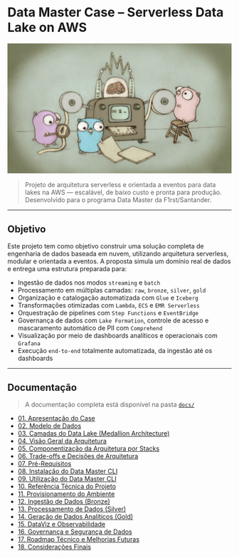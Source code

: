 # Data Master Case – Serverless Data Lake on AWS

![go-data-master.png](assets/go-data-master.png)

> Projeto de arquitetura serverless e orientada a eventos para data lakes na AWS — escalável, de baixo custo e pronta para produção. Desenvolvido para o programa Data Master da F1rst/Santander.

---

## Objetivo

Este projeto tem como objetivo construir uma solução completa de engenharia de dados baseada em nuvem, utilizando arquitetura serverless, modular e orientada a eventos. A proposta simula um domínio real de dados e entrega uma estrutura preparada para:

- Ingestão de dados nos modos `streaming` e `batch`
- Processamento em múltiplas camadas: `raw`, `bronze`, `silver`, `gold`
- Organização e catalogação automatizada com `Glue` e `Iceberg`
- Transformações otimizadas com `Lambda`, `ECS` e `EMR Serverless`
- Orquestração de pipelines com `Step Functions` e `EventBridge`
- Governança de dados com `Lake Formation`, controle de acesso e mascaramento automático de PII com `Comprehend`
- Visualização por meio de dashboards analíticos e operacionais com `Grafana`
- Execução `end-to-end` totalmente automatizada, da ingestão até os dashboards

---

## Documentação

> A documentação completa está disponível na pasta [`docs/`](./docs)

- [01. Apresentação do Case](docs/overview.md)
- [02. Modelo de Dados](docs/mer.md)
- [03. Camadas do Data Lake (Medallion Architecture)](./docs/layers.md)
- [04. Visão Geral da Arquitetura](./docs/architecture.md)
- [05. Componentização da Arquitetura por Stacks](./docs/stacks.md)
- [06. Trade-offs e Decisões de Arquitetura](docs/trade-offs.md)
- [07. Pré-Requisitos](docs/pre-requirements.md)
- [08. Instalação do Data Master CLI](./docs/installation.md)
- [09. Utilização do Data Master CLI](./docs/how-to-use.md)
- [10. Referência Técnica do Projeto](./docs/reference.md)
- [11. Provisionamento do Ambiente](./docs/provisioning.md)
- [12. Ingestão de Dados (Bronze)](./docs/ingestion.md)
- [13. Processamento de Dados (Silver)](./docs/processing.md)
- [14. Geração de Dados Analíticos (Gold)](./docs/analytics.md)
- [15. DataViz e Observabilidade](./docs/observability.md)
- [16. Governança e Segurança de Dados](docs/governance.md)
- [17. Roadmap Técnico e Melhorias Futuras](./docs/roadmap.md)
- [18. Considerações Finais](docs/considerations.md)

